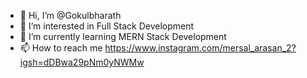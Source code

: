 - 👋 Hi, I’m @Gokulbharath
- 👀 I’m interested in Full Stack Development
- 🌱 I’m currently learning MERN Stack Development
- 📫 How to reach me https://www.instagram.com/mersal_arasan_2?igsh=dDBwa29pNm0yNWMw

